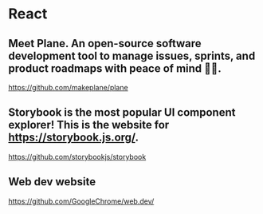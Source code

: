 # React

## Meet Plane. An open-source software development tool to manage issues, sprints, and product roadmaps with peace of mind 🧘‍♀️.
https://github.com/makeplane/plane

## Storybook is the most popular UI component explorer! This is the website for https://storybook.js.org/.
https://github.com/storybookjs/storybook

## Web dev website
https://github.com/GoogleChrome/web.dev/
